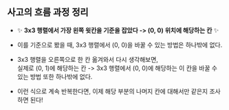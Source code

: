 ## 사고의 흐름 과정 정리

* ✨ **3x3 행렬에서 가장 왼쪽 윗칸을 기준을 잡았다 -> (0, 0) 위치에 해당하는 칸** ✨
* 이를 기준으로 봤을 때, 3x3 행렬에서 (0, 0)을 바꿀 수 있는 방법은 하나밖에 없다.
* 3x3 행렬을 오른쪽으로 한 칸 옮겨와서 다시 생각해보면,   
  실제로 (0, 1)에 해당하는 칸 -> 3x3 행렬에서 (0, 0)에 해당하는 이 칸을 바꿀 수 있는 방법 또한 하나밖에 없다.


* 이런 식으로 계속 반복한다면, 이제 해당 부분의 나머지 칸에 대해서만 같은지 조사하면 된다!